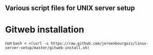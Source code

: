 Various script files for UNIX server setup
------------------------------------------


Gitweb installation
===================

run `bash < <(curl -s https://raw.github.com/jeroenbourgois/linux-server-setup/master/gitweb-install.sh)`
